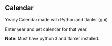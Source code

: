 ## Calendar

Yearly Calendar made with Python and tkinter (gui)  

Enter year and get calendar for that year.  

**Note:** Must have python 3 and tkinter installed.  





  

